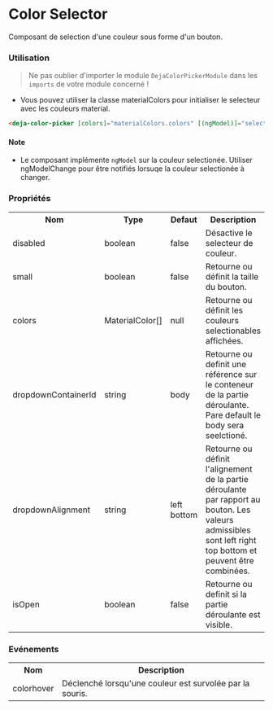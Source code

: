 # Color Selector
Composant de selection d'une couleur sous forme d'un bouton.  

### Utilisation 
> Ne pas oublier d'importer le module `DejaColorPickerModule` dans les `imports` de votre module concerné !

  - Vous pouvez utiliser la classe materialColors pour initialiser le selecteur avec les couleurs material.

```html
<deja-color-picker [colors]="materialColors.colors" [(ngModel)]="selectedColor" (colorhover)="onColorPickerHover($event)"></deja-color-picker>
```

#### Note
 - Le composant implémente `ngModel` sur la couleur selectionée. Utiliser ngModelChange pour être notifiés lorsuqe la couleur selectionée à changer.

### Propriétés

<table>
<tr>
    <th>Nom</th>
    <th>Type</th>
    <th>Defaut</th>
    <th>Description</th>
</tr>
<tr>
    <td>disabled</td>
    <td>boolean</td>
    <td>false</td>
    <td>Désactive le selecteur de couleur.</td>
</tr>
<tr>
    <td>small</td>
    <td>boolean</td>
    <td>false</td>
    <td>Retourne ou définit la taille du bouton.</td>
</tr>
<tr>
    <td>colors</td>
    <td>MaterialColor[]</td>
    <td>null</td>
    <td>Retourne ou définit les couleurs selectionables affichées.</td>
</tr>
<tr>
    <td>dropdownContainerId</td>
    <td>string</td>
    <td>body</td>
    <td>Retourne ou definit une référence sur le conteneur de la partie déroulante. Pare default le body sera seelctioné.</td>
</tr>
<tr>
    <td>dropdownAlignment</td>
    <td>string</td>
    <td>left bottom</td>
    <td>Retourne ou définit l'alignement de la partie déroulante par rapport au bouton. Les valeurs admissibles sont left right top bottom et peuvent être combinées.</td>
</tr>
<tr>
    <td>isOpen</td>
    <td>boolean</td>
    <td>false</td>
    <td>Retourne ou definit si la partie déroulante est visible.</td>
</tr>
</table>

### Evénements

<table>
<tr>
    <th>Nom</th>
    <th>Description</th>
</tr>
<tr>
    <td>colorhover</td>
    <td>Déclenché lorsqu'une couleur est survolée par la souris.</td>
</tr>
</table>
